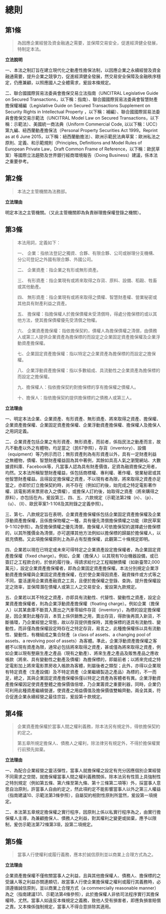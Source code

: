 # 總則

## 第1條

> 為因應企業經營及資金融通之需要，並保障交易安全，促進經濟健全發展，特制定本法。

**立法說明**

一、本法之制訂旨在建立現代化之動產性擔保法制，以因應企業之永續經營及資金融通需要，提升企業之競爭力，促進經濟健全發展，然交易安全保障及金融秩序穩定，仍應兼顧，以照應國人之全體需求，爰設本條規定。

二、聯合國國際貿易法委員會擔保交易立法指南（UNCITRAL Legislative Guide on Secured Transactions，以下稱：指南）、聯合國國際貿易法委員會智慧財產擔保權補編（Legislative Guide on Secured Transactions Supplement on Security Rights in Intellectual Property ，以下稱：補編）、聯合國國際貿易法委員會擔保交易示範法（UNCITRAL Model Law on Secured Transactions，以下稱：示範法）、美國統一商法典（Uniform Commercial Code, 以以下稱：UCC）第九編、紐西蘭動產擔保法（Personal Property Securities Act 1999。Reprint as at 6 June 2015，以下稱：紐西蘭動擔法）、歐洲示範民法典草案：歐洲私法之原則、定義、和示範規則（Principles, Definitions and Model Rules of European Private Law，Draft Common Frame of Reference，以下稱：歐民草案）等國際立法趨勢及世界銀行經商環境報告（Doing Business）建議，係本法之重要參考。


## 第2條

> 本法之主管機關為法務部。

**立法理由**

明定本法之主管機關。（又此主管機關即為負責辦理擔保權登錄之機關）。

## 第3條

> 本法用詞，定義如下：
>
> 一、 企業：指依法登記之獨資、合夥、有限合夥、公司或辦理分支機構、分公司登記之外國有限合夥、外國公司。
>
> 二、 企業資產：指企業之有形或無形資產。
>
> 三、 有形資產：指企業現有或將來取得之存貨、原料、設備、稻穀、牲畜或其他動產。
>
> 四、 無形資產：指企業現有或將來取得之債權、智慧財產權、營業秘密或其他具有財產利益之資產。
>
> 五、 擔保權：指擔保權人於擔保債權未受清償時，得處分擔保標的或以其他方法，使其擔保債權優先受清償之物權。
>
> 六、 企業資產擔保權：指依擔保契約，債權人為擔保債權之清償，由債務人或第三人提供企業資產為擔保標的而設定之企業固定資產擔保權及企業浮動資產擔保權。
>
> 七、企業固定資產擔保權：指以特定之企業資產為擔保標的而設定之擔保權。
>
> 八、企業浮動資產擔保權：指以多數組成、具流動性之企業資產為擔保標的而設定之擔保權。
>
> 九、擔保權人：指依擔保契約對擔保標的享有擔保權之債權人。
>
> 十、擔保人：指依擔保契約提供擔保標的之債務人或第三人。

**立法理由**

一、明定本法企業、企業資產、有形資產、無形資產、將來取得之資產、擔保權、企業資產擔保權、企業固定資產擔保權、企業浮動資產擔保權、擔保權人及擔保人之用詞定義。

二、企業資產包括企業之有形資產、無形資產，而前者，係指民法之動產而言，故凡不動產以外之有體物，均足當之（民67參照），存貨（inventory）、設備（equipment）等乃例示而已；無形資產則為有形資產以外，具有一定財產利益之無體物，債權、智慧財產權益固為其中著例，其餘如具高人氣之瀏覽網站、大數據資料庫、Facebook等，凡當事人認為具有財產價值，足資為融資擔保之用者，均然。又本法所稱智慧財產權益，係包括商標權、專利權、著作權、營業秘密或其他智慧財產權益。且得設定擔保權之資產，不以現有者為限，將來取得之資產亦足當之，亦即於訂立擔保契約時，尚不存在（例如訂約後，始完成之特定電影著作權、該電影將來票房收入之債權），或擔保人訂約後，始取得之資產（將來購得之原料），亦包括在內，爰設第三、四、五、六款規定（示範法第2條（n）、（p）、（u）、（ll）、歐民草案1-1:108及其附錄之定義參照）。

三、第七、八款規定旨在表明，企業資產擔保權係包括企業固定資產擔保權及企業浮動資產擔保權，且係擔保物權之一種，具有優先清償擔保債權之功能（歐民草案9-1:102參照）。為受擔保債權之優先清償，擔保權人可依擔保契約選擇處分擔保標的，以其所獲價金為清償，亦可選擇其他方法例如以擔保標的歸屬於擔保權人，以抵充債務。又此項擔保權原則上為非占有型擔保權，此觀第二十條規定即明。

四、企業若以現在已特定或未來可得特定之企業資產設定擔保權者，為企業固定資產擔保權（fixed charge）。例如，企業（擔保人）以其現有10台機器設備，或已簽訂之工程款合約，於依約履行後，得請求給付之工程報酬債權（如新臺幣2,000萬元），設定企業資產擔保權者，即為企業固定資產擔保權。本法分別規定企業浮動資產擔保權與企業固定資產擔保權，在於使企業得因資產、融資條件或方式等之不同，靈活運用企業資產融資之工具，且便於擔保權之登錄、查詢，提升擔保權設定之效率，並保障潛在債權人或第三人之交易安全，爰設第九款規定。

五、企業若以其不特定之資產，亦即具有流動性、代替性、變動性之資產，設定企業資產擔保權者，則為企業浮動資產擔保權（floating charge）。例如企業（擔保人）以其某倉庫不斷買入賣出之汽車零組件存貨（inventory），為標的設定擔保權是，因企業對此種存貨，本質上係供銷售之用，賣出存貨，得款後再買入新貨，不斷循環，乃企業經營之常態，故以存貨提供擔保時，其擔保標的遂具有流動性、變動性，而非僅為擔保權設定時存在之特定存貨，易言之，此種擔保權係以具有流動性、變動性，有機組成之集合財產（a class of assets、a changing pool of assets、a revolving pool of assets）為客體。準此，企業浮動資產擔保權之客體不以現有資產為限，通常必包括將來取得之資產，甚或僅為將來取得之資產，例如企業以現有整廠生產之產品（現有之動產）、將來生產之產品及販售產品之應收帳款（將來、具有變動性之動產及債權）為擔保標的，即屬前者；以將來完成之特定電影加上將來電影票房收入帳款為客體，則屬後者之類型；此外，亦得以企業現有特定資產（生產設備）及不特定資產（企業繼續製造之產品）為標的，不一而足，總之，其與企業固定資產擔保權係僅以特定之資產為客體者有異。企業浮動資產擔保權因足使資產整體之擔保價值倍增，乃企業籌資之重要利器，同時，企業仍可利用此種資產繼續營運，使資產之用益價值及擔保價值雙輪齊動，兩全其美，符合促進企業永續經營之最佳宗旨，爰設第十款規定。

## 第4條

> 企業資產擔保權於當事人間之權利義務，除本法另有規定外，得依擔保契約約定之。
>
> 第五章所規定擔保人、債務人之權利，除法律另有規定外，不得於擔保權實行前預先拋棄。

**立法理由**

一、為配合企業經營之靈活彈性，當事人就擔保權之設定有充分因應個別企業經營不同需求之空間，就擔保權當事人間之權利義務關係，除本法另有性質上具強制性之特別規定（例如第五條、第六條至第九條、第十三條第二項等）外，採當事人意思自治原則，許當事人自由約定之，然此項約定不能影響當事人以外之第三人權益（指南建議10、示範法第3條參照），自屬契約相對性原則所當然，爰設第一項規定。

二、本法第五章規定擔保權之實行程序，因原則上係以私實行程序為之，由實行擔保權人主導，為兼顧擔保人、債務人之利益，對其權利之變更或拋棄，應予以限制，爰仿示範法第72條第3項，設第二項規定。

## 第5條

> 當事人行使權利或履行義務，應本於誠信原則並以商業上合理方式為之。

**立法理由**

企業資產擔保權不僅攸關當事人之利益，且與其他擔保權人、債務人、擔保標的之受讓人等之利益亦關連頗切，故當事人行使企業擔保權之權利或履行其義務時，必須遵循誠信原則，並以商業上合理方式（a commercially reasonable manner）為之（指南建議131、示範法第4條參照），此於擔保權人非依司法程序實行其擔保權時，尤然。當事人如違反本條規定之義務，致他人受有損害者，即應負損害賠償之責。又本條係強制規定，當事人不得合意排除其適用。

